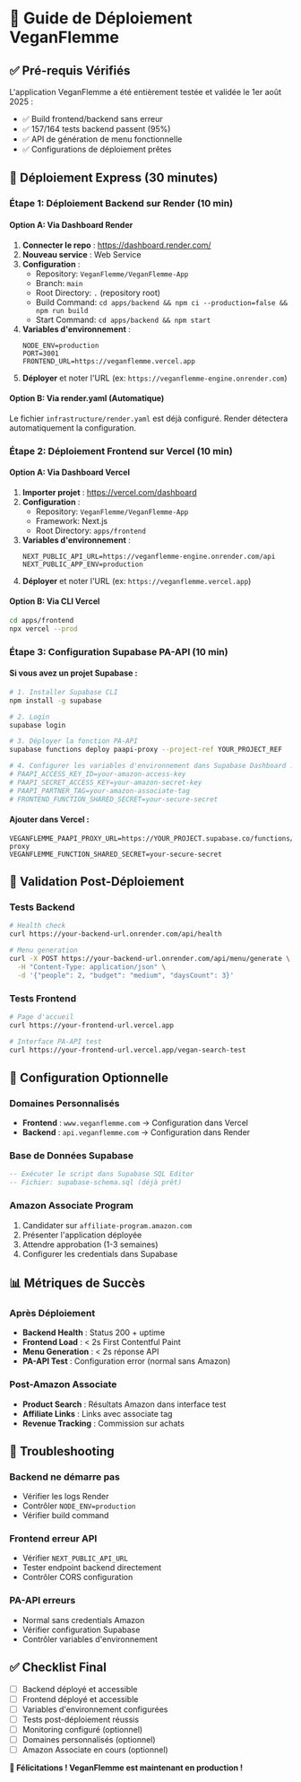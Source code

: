 # 🚀 Guide de Déploiement VeganFlemme

## ✅ Pré-requis Vérifiés

L'application VeganFlemme a été entièrement testée et validée le 1er août 2025 :
- ✅ Build frontend/backend sans erreur
- ✅ 157/164 tests backend passent (95%)
- ✅ API de génération de menu fonctionnelle
- ✅ Configurations de déploiement prêtes

## 🎯 Déploiement Express (30 minutes)

### Étape 1: Déploiement Backend sur Render (10 min)

#### Option A: Via Dashboard Render
1. **Connecter le repo** : https://dashboard.render.com/
2. **Nouveau service** : Web Service
3. **Configuration** :
   - Repository: `VeganFlemme/VeganFlemme-App`
   - Branch: `main`
   - Root Directory: `.` (repository root)
   - Build Command: `cd apps/backend && npm ci --production=false && npm run build`
   - Start Command: `cd apps/backend && npm start`
4. **Variables d'environnement** :
   ```
   NODE_ENV=production
   PORT=3001
   FRONTEND_URL=https://veganflemme.vercel.app
   ```
5. **Déployer** et noter l'URL (ex: `https://veganflemme-engine.onrender.com`)

#### Option B: Via render.yaml (Automatique)
Le fichier `infrastructure/render.yaml` est déjà configuré. Render détectera automatiquement la configuration.

### Étape 2: Déploiement Frontend sur Vercel (10 min)

#### Option A: Via Dashboard Vercel
1. **Importer projet** : https://vercel.com/dashboard
2. **Configuration** :
   - Repository: `VeganFlemme/VeganFlemme-App`
   - Framework: Next.js
   - Root Directory: `apps/frontend`
3. **Variables d'environnement** :
   ```
   NEXT_PUBLIC_API_URL=https://veganflemme-engine.onrender.com/api
   NEXT_PUBLIC_APP_ENV=production
   ```
4. **Déployer** et noter l'URL (ex: `https://veganflemme.vercel.app`)

#### Option B: Via CLI Vercel
```bash
cd apps/frontend
npx vercel --prod
```

### Étape 3: Configuration Supabase PA-API (10 min)

#### Si vous avez un projet Supabase :
```bash
# 1. Installer Supabase CLI
npm install -g supabase

# 2. Login
supabase login

# 3. Déployer la fonction PA-API
supabase functions deploy paapi-proxy --project-ref YOUR_PROJECT_REF

# 4. Configurer les variables d'environnement dans Supabase Dashboard :
# PAAPI_ACCESS_KEY_ID=your-amazon-access-key
# PAAPI_SECRET_ACCESS_KEY=your-amazon-secret-key  
# PAAPI_PARTNER_TAG=your-amazon-associate-tag
# FRONTEND_FUNCTION_SHARED_SECRET=your-secure-secret
```

#### Ajouter dans Vercel :
```
VEGANFLEMME_PAAPI_PROXY_URL=https://YOUR_PROJECT.supabase.co/functions/v1/paapi-proxy
VEGANFLEMME_FUNCTION_SHARED_SECRET=your-secure-secret
```

## 🧪 Validation Post-Déploiement

### Tests Backend
```bash
# Health check
curl https://your-backend-url.onrender.com/api/health

# Menu generation
curl -X POST https://your-backend-url.onrender.com/api/menu/generate \
  -H "Content-Type: application/json" \
  -d '{"people": 2, "budget": "medium", "daysCount": 3}'
```

### Tests Frontend
```bash
# Page d'accueil
curl https://your-frontend-url.vercel.app

# Interface PA-API test
curl https://your-frontend-url.vercel.app/vegan-search-test
```

## 🔧 Configuration Optionnelle

### Domaines Personnalisés
- **Frontend** : `www.veganflemme.com` → Configuration dans Vercel
- **Backend** : `api.veganflemme.com` → Configuration dans Render

### Base de Données Supabase
```sql
-- Exécuter le script dans Supabase SQL Editor
-- Fichier: supabase-schema.sql (déjà prêt)
```

### Amazon Associate Program
1. Candidater sur `affiliate-program.amazon.com`
2. Présenter l'application déployée
3. Attendre approbation (1-3 semaines)
4. Configurer les credentials dans Supabase

## 📊 Métriques de Succès

### Après Déploiement
- **Backend Health** : Status 200 + uptime
- **Frontend Load** : < 2s First Contentful Paint
- **Menu Generation** : < 2s réponse API
- **PA-API Test** : Configuration error (normal sans Amazon)

### Post-Amazon Associate
- **Product Search** : Résultats Amazon dans interface test
- **Affiliate Links** : Links avec associate tag
- **Revenue Tracking** : Commission sur achats

## 🚨 Troubleshooting

### Backend ne démarre pas
- Vérifier les logs Render
- Contrôler `NODE_ENV=production`
- Vérifier build command

### Frontend erreur API
- Vérifier `NEXT_PUBLIC_API_URL`
- Tester endpoint backend directement
- Contrôler CORS configuration

### PA-API erreurs
- Normal sans credentials Amazon
- Vérifier configuration Supabase
- Contrôler variables d'environnement

## ✅ Checklist Final

- [ ] Backend déployé et accessible
- [ ] Frontend déployé et accessible  
- [ ] Variables d'environnement configurées
- [ ] Tests post-déploiement réussis
- [ ] Monitoring configuré (optionnel)
- [ ] Domaines personnalisés (optionnel)
- [ ] Amazon Associate en cours (optionnel)

**🎉 Félicitations ! VeganFlemme est maintenant en production !**